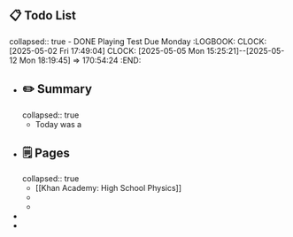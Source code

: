 ## 📋 Todo List
collapsed:: true
	- DONE Playing Test Due Monday
	  :LOGBOOK:
	  CLOCK: [2025-05-02 Fri 17:49:04]
	  CLOCK: [2025-05-05 Mon 15:25:21]--[2025-05-12 Mon 18:19:45] =>  170:54:24
	  :END:
- ##  ✏️ Summary
  collapsed:: true
	- Today was a
- ## 🗒️ Pages
  collapsed:: true
	- [[Khan Academy: High School Physics]]
	-
	-
-
-